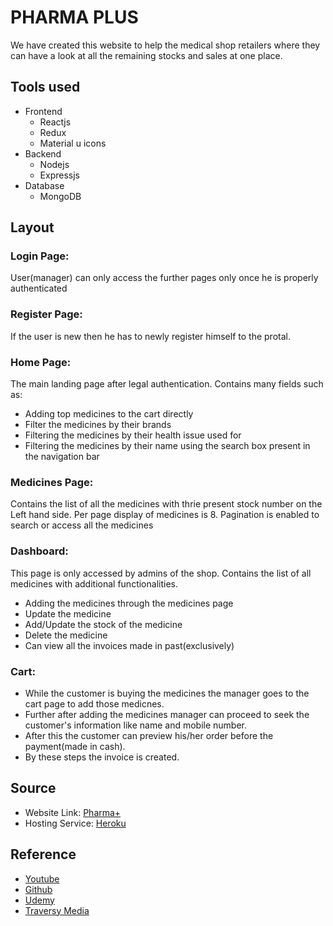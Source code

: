 # PHARMA PLUS

We have created this website to help the medical shop retailers where they can have a look at all the remaining stocks and sales at one place.

## Tools used

- Frontend
  - Reactjs
  - Redux
  - Material u icons
- Backend
  - Nodejs
  - Expressjs
- Database
  - MongoDB

## Layout

### Login Page:

User(manager) can only access the further pages only once he is properly authenticated

### Register Page:

If the user is new then he has to newly register himself to the protal.

### Home Page:

The main landing page after legal authentication. Contains many fields such as:

- Adding top medicines to the cart directly
- Filter the medicines by their brands
- Filtering the medicines by their health issue used for
- Filtering the medicines by their name using the search box present in the navigation bar

### Medicines Page:

Contains the list of all the medicines with thrie present stock number on the Left hand side.
Per page display of medicines is 8. Pagination is enabled to search or access all the medicines

### Dashboard:

This page is only accessed by admins of the shop.
Contains the list of all medicines with additional functionalities.

- Adding the medicines through the medicines page
- Update the medicine
- Add/Update the stock of the medicine
- Delete the medicine
- Can view all the invoices made in past(exclusively)

### Cart:

- While the customer is buying the medicines the manager goes to the cart page to add those medicnes.
- Further after adding the medicines manager can proceed to seek the customer's information like name and mobile number.
- After this the customer can preview his/her order before the payment(made in cash).
- By these steps the invoice is created.

## Source

- Website Link: [Pharma+](https://pharmaplus.herokuapp.com/)
- Hosting Service: [Heroku](https://www.heroku.com/)

## Reference

- [Youtube](https://www.youtube.com)
- [Github](https://github.com)
- [Udemy](https://www.udemy.com)
- [Traversy Media](https://www.traversymedia.com)
